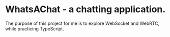 # WhatsAChat - a chatting application.
The purpose of this project for me is to explore WebSocket and WebRTC, while practicing TypeScript.
